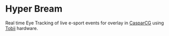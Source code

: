 Hyper Bream
===========

Real time Eye Tracking of live e-sport events for overlay in [CasparCG][1] using [Tobii][2] hardware.

[1]: http://www.casparcg.com/
[2]: http://www.tobii.com/

